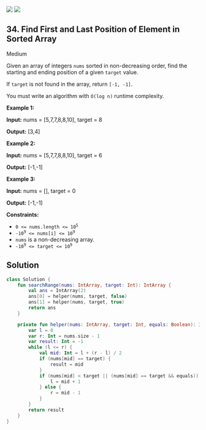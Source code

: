 [![](https://img.shields.io/github/stars/LeetCode-Top-Interview-150/LeetCode-Top-Interview-150?label=Stars&style=flat-square)](https://github.com/LeetCode-Top-Interview-150/LeetCode-Top-Interview-150)
[![](https://img.shields.io/github/forks/LeetCode-Top-Interview-150/LeetCode-Top-Interview-150?label=Fork%20me%20on%20GitHub%20&style=flat-square)](https://github.com/LeetCode-Top-Interview-150/LeetCode-Top-Interview-150/fork)

## 34\. Find First and Last Position of Element in Sorted Array

Medium

Given an array of integers `nums` sorted in non-decreasing order, find the starting and ending position of a given `target` value.

If `target` is not found in the array, return `[-1, -1]`.

You must write an algorithm with `O(log n)` runtime complexity.

**Example 1:**

**Input:** nums = [5,7,7,8,8,10], target = 8

**Output:** [3,4]

**Example 2:**

**Input:** nums = [5,7,7,8,8,10], target = 6

**Output:** [-1,-1]

**Example 3:**

**Input:** nums = [], target = 0

**Output:** [-1,-1]

**Constraints:**

*   <code>0 <= nums.length <= 10<sup>5</sup></code>
*   <code>-10<sup>9</sup> <= nums[i] <= 10<sup>9</sup></code>
*   `nums` is a non-decreasing array.
*   <code>-10<sup>9</sup> <= target <= 10<sup>9</sup></code>

## Solution

```kotlin
class Solution {
    fun searchRange(nums: IntArray, target: Int): IntArray {
        val ans = IntArray(2)
        ans[0] = helper(nums, target, false)
        ans[1] = helper(nums, target, true)
        return ans
    }

    private fun helper(nums: IntArray, target: Int, equals: Boolean): Int {
        var l = 0
        var r: Int = nums.size - 1
        var result: Int = -1
        while (l <= r) {
            val mid: Int = l + (r - l) / 2
            if (nums[mid] == target) {
                result = mid
            }
            if (nums[mid] < target || (nums[mid] == target && equals)) {
                l = mid + 1
            } else {
                r = mid - 1
            }
        }
        return result
    }
}
```